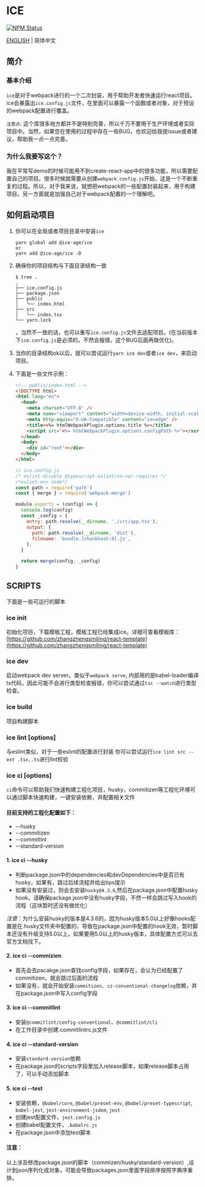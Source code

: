 # ICE

<a href="https://www.npmjs.com/package/@ice-age/ice"><img alt="NPM Status" src="https://img.shields.io/npm/v/@ice-age/ice.svg?style=flat"></a>

[ENGLISH](./README.md) | 简体中文

## 简介

### 基本介绍

`ice`是对于webpack进行的一个二次封装，用于帮助开发者快速运行react项目。ice会暴露出`ice.config.js`文件，在里面可以暴露一个函数或者对象，对于预设的webpack配置进行覆盖。

`注意点`: 这个库很多地方都并不是特别完善，所以千万不要用于生产环境或者实际项目中。当然，如果您在使用的过程中存在一些BUG，也欢迎给我提issue或者建议，帮助我一点一点完善。

### 为什么我要写这个？

我在平常写demo的时候可能用不到create-react-app中的很多功能，所以需要配置自己的项目。很多时候就需要从创建`webpack.config.js`开始，这是一个不断重复的过程。所以，对于我来说，就想把webpack的一些配置封装起来，用于构建项目。另一方面就是加强自己对于webpack配置的一个理解吧。

## 如何启动项目

1. 你可以在全局或者项目目录中安装`ice`

   ```shell
   yarn global add @ice-age/ice
   or
   yarn add @ice-age/ice -D
   ```

2. 确保你的项目结构与下面目录结构一致

   ```shell
   $ tree .
   .
   ├── ice.config.js
   ├── package.json
   ├── public
   │   └── index.html
   ├── src
   │   └── index.tsx
   └── yarn.lock
   ```

   ，当然不一致的话，也可以重写`ice.config.js`文件去适配项目。(在当前版本下`ice.config.js`是必须的，不然会报错，这个BUG后面再做优化)。

3. 当你的目录结构ok以后，就可以尝试运行`yarn ice dev`或者`ice dev`，来启动项目。

4. 下面是一些文件示例：

   ```html
   <!-- publis/index.html -->
   <!DOCTYPE html>
   <html lang="en">
     <head>
       <meta charset="UTF-8" />
       <meta name="viewport" content="width=device-width, initial-scale=1.0" />
       <meta http-equiv="X-UA-Compatible" content="ie=edge" />
       <title><%= htmlWebpackPlugin.options.title %></title>
       <script src="<%= htmlWebpackPlugin.options.configPath %>"></script>
     </head>
     <body>
       <div id="root"></div>
     </body>
   </html>
   ```

   ```javascript
   // ice.config.js
   /* eslint-disable @typescript-eslint/no-var-requires */
   /*eslint-env node*/
   const path = require('path')
   const { merge } = require('webpack-merge')
   
   module.exports = (config) => {
     console.log(config)
     const _config = {
       entry: path.resolve(__dirname, './src/app.tsx'),
       output: {
         path: path.resolve(__dirname, 'dist'),
         filename: 'bundle.[chunkhash:8].js',
       },
     }
   
     return merge(config, _config)
   }
   ```

## SCRIPTS

下面是一些可运行的脚本

### ice init

初始化项目，下载模板工程，模板工程已经集成ice。详细可查看模板库：[https://github.com/zhangzhengsmiling/react-template](https://github.com/zhangzhengsmiling/react-template)

### ice dev

启动webpack dev server。类似于`webpack serve`, 内部用的是babel-loader编译ts代码，因此可能不会进行类型检查报错，你可以尝试通过`tsc --watch`进行类型检查。

### ice build

项目构建脚本

### ice lint <directory> [options]

与eslint类似，对于一些eslint的配置进行封装
你可以尝试运行`ice lint src --ext .tsx,.ts`进行lint校验

### ice ci [options]

`ci`命令可以帮助我们快速构建工程化项目，husky，commitizen等工程化环境可以通过脚本快速构建，一键安装依赖，并配置相关文件

#### 目前支持的工程化配置如下：

- --husky
- --commitizen
- --commitlint
- --standard-version

#### 1. ice ci --husky

- 判断package.json中的dependencies和devDependencies中是否已有husky，如果有，跳过后续流程并给出tips提示
- 如果没有安装过，则会去安装`husky@4.3.6`,然后在package.json中配置husky hook。请确保package.json中没有husky字段，不然一样会跳过写入hook的流程（这块暂时还没有做优化）

*注意*：为什么安装husky的版本是4.3.6的，因为husky版本5.0以上好像hooks配置是在.husky文件夹中配置的，导致在package.json中配置的hook无效，暂时脚本还没有升级支持5.0以上。如果要用5.0以上的husky版本，具体配置方式可以去官方文档找下。

#### 2. ice ci --commizien

- 首先会去pacakge.json查找config字段，如果存在，会认为已经配置了commitizen，就会跳过后面的流程
- 如果没有，就会开始安装`commitizen`、`cz-conventional-changelog`依赖，并在package.json中写入config字段

#### 3. ice ci --commitlint

- 安装`@commitlint/config-conventional`、`@commitlint/cli`
- 在工作目录中创建.commitlintrc.js文件

#### 4. ice ci --standard-version

- 安装`standard-version`依赖
- 在package.json的scripts字段里加入release脚本，如果release脚本占用了，可以手动添加脚本

#### 5. ice ci --test

- 安装依赖，`@babel/core`, `@babel/preset-env`, `@babel/preset-typescript`, `babel-jest`, `jest-environment-jsdom`, `jest`
- 创建jest配置文件，`jest.config.js`
- 创建babel配置文件，`.babelrc.js`
- 在package.json中添加test脚本

#### 注意：

以上涉及修改package.json的脚本（commizen/husky/standard-version）,设计到json序列化成对象，可能会导致packages.json里面字段排序按照字典序重排。